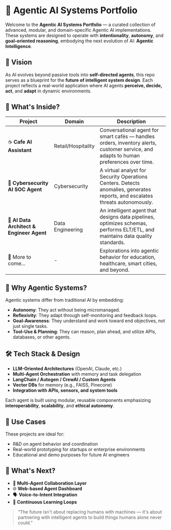 # 🧠 Agentic AI Systems Portfolio

Welcome to the **Agentic AI Systems Portfolio** — a curated collection of advanced, modular, and domain-specific Agentic AI implementations. These systems are designed to operate with **intentionality**, **autonomy**, and **goal-oriented reasoning**, embodying the next evolution of AI: **Agentic Intelligence**.

## 🚀 Vision

As AI evolves beyond passive tools into **self-directed agents**, this repo serves as a blueprint for the **future of intelligent system design**. Each project reflects a real-world application where AI agents **perceive, decide, act**, and **adapt** in dynamic environments.

## 📁 What's Inside?

| Project | Domain | Description |
|--------|--------|-------------|
| ☕ **Cafe AI Assistant** | Retail/Hospitality | Conversational agent for smart cafés — handles orders, inventory alerts, customer service, and adapts to human preferences over time. |
| 🔐 **Cybersecurity AI SOC Agent** | Cybersecurity | A virtual analyst for Security Operations Centers. Detects anomalies, generates reports, and escalates threats autonomously. |
| 🧱 **AI Data Architect & Engineer Agent** | Data Engineering | An intelligent agent that designs data pipelines, optimizes schemas, performs ELT/ETL, and maintains data quality standards. |
| 🧠 More to come... | - | Explorations into agentic behavior for education, healthcare, smart cities, and beyond. |

## 🧬 Why Agentic Systems?

Agentic systems differ from traditional AI by embedding:
- **Autonomy**: They act without being micromanaged.
- **Reflexivity**: They adapt through self-monitoring and feedback loops.
- **Goal-Awareness**: They understand and work toward end objectives, not just single tasks.
- **Tool-Use & Planning**: They can reason, plan ahead, and utilize APIs, databases, or other agents.

## 🛠️ Tech Stack & Design

- **LLM-Oriented Architectures** (OpenAI, Claude, etc.)
- **Multi-Agent Orchestration** with memory and task delegation
- **LangChain / Autogen / CrewAI / Custom Agents**
- **Vector DBs** for memory (e.g., FAISS, Pinecone)
- **Integration with APIs, sensors, and system tools**

Each agent is built using modular, reusable components emphasizing **interoperability**, **scalability**, and **ethical autonomy**.

## 🧭 Use Cases

These projects are ideal for:
- R&D on agent behavior and coordination
- Real-world prototyping for startups or enterprise environments
- Educational and demo purposes for future AI engineers

## 🔮 What's Next?

- 🎯 **Multi-Agent Collaboration Layer**
- 🌐 **Web-based Agent Dashboard**
- 🗣️ **Voice-to-Intent Integration**
- 🔁 **Continuous Learning Loops**

> “The future isn't about replacing humans with machines — it's about partnering with intelligent agents to build things humans alone never could.”
